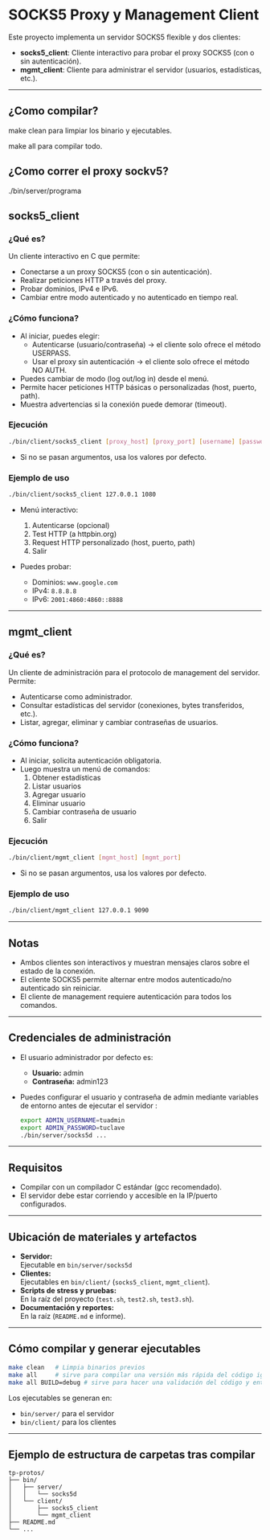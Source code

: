 # SOCKS5 Proxy y Management Client

Este proyecto implementa un servidor SOCKS5 flexible y dos clientes:
- **socks5_client**: Cliente interactivo para probar el proxy SOCKS5 (con o sin autenticación).
- **mgmt_client**: Cliente para administrar el servidor (usuarios, estadísticas, etc.).

---
## ¿Como compilar?
make clean para limpiar los binario y ejecutables.

make all para compilar todo.

## ¿Como correr el proxy sockv5?
./bin/server/programa


## socks5_client

### ¿Qué es?
Un cliente interactivo en C que permite:
- Conectarse a un proxy SOCKS5 (con o sin autenticación).
- Realizar peticiones HTTP a través del proxy.
- Probar dominios, IPv4 e IPv6.
- Cambiar entre modo autenticado y no autenticado en tiempo real.

### ¿Cómo funciona?
- Al iniciar, puedes elegir:
  - Autenticarse (usuario/contraseña) → el cliente solo ofrece el método USERPASS.
  - Usar el proxy sin autenticación → el cliente solo ofrece el método NO AUTH.
- Puedes cambiar de modo (log out/log in) desde el menú.
- Permite hacer peticiones HTTP básicas o personalizadas (host, puerto, path).
- Muestra advertencias si la conexión puede demorar (timeout).

### Ejecución
```sh
./bin/client/socks5_client [proxy_host] [proxy_port] [username] [password]
```
- Si no se pasan argumentos, usa los valores por defecto.

### Ejemplo de uso
```sh
./bin/client/socks5_client 127.0.0.1 1080
```
- Menú interactivo:
  1. Autenticarse (opcional)
  2. Test HTTP (a httpbin.org)
  3. Request HTTP personalizado (host, puerto, path)
  4. Salir

- Puedes probar:
  - Dominios: `www.google.com`
  - IPv4: `8.8.8.8`
  - IPv6: `2001:4860:4860::8888`

---

## mgmt_client

### ¿Qué es?
Un cliente de administración para el protocolo de management del servidor. Permite:
- Autenticarse como administrador.
- Consultar estadísticas del servidor (conexiones, bytes transferidos, etc.).
- Listar, agregar, eliminar y cambiar contraseñas de usuarios.

### ¿Cómo funciona?
- Al iniciar, solicita autenticación obligatoria.
- Luego muestra un menú de comandos:
  1. Obtener estadísticas
  2. Listar usuarios
  3. Agregar usuario
  4. Eliminar usuario
  5. Cambiar contraseña de usuario
  6. Salir

### Ejecución
```sh
./bin/client/mgmt_client [mgmt_host] [mgmt_port]
```
- Si no se pasan argumentos, usa los valores por defecto.

### Ejemplo de uso
```sh
./bin/client/mgmt_client 127.0.0.1 9090
```

---

## Notas
- Ambos clientes son interactivos y muestran mensajes claros sobre el estado de la conexión.
- El cliente SOCKS5 permite alternar entre modos autenticado/no autenticado sin reiniciar.
- El cliente de management requiere autenticación para todos los comandos.

---

## Credenciales de administración
- El usuario administrador por defecto es:
  - **Usuario:** admin
  - **Contraseña:** admin123

- Puedes configurar el usuario y contraseña de admin mediante variables de entorno antes de ejecutar el servidor :
  ```sh
  export ADMIN_USERNAME=tuadmin
  export ADMIN_PASSWORD=tuclave
  ./bin/server/socks5d ...
  ```
---

## Requisitos
- Compilar con un compilador C estándar (gcc recomendado).
- El servidor debe estar corriendo y accesible en la IP/puerto configurados.

---

## Ubicación de materiales y artefactos

- **Servidor:**  
  Ejecutable en `bin/server/socks5d`
- **Clientes:**  
  Ejecutables en `bin/client/` (`socks5_client`, `mgmt_client`).
- **Scripts de stress y pruebas:**  
  En la raíz del proyecto (`test.sh`, `test2.sh`, `test3.sh`).
- **Documentación y reportes:**  
  En la raíz (`README.md` e informe).

---

## Cómo compilar y generar ejecutables

```sh
make clean   # Limpia binarios previos
make all     # sirve para compilar una versión más rápida del código ignorando flags de chequeo de memoria que puede ralentizar el código
make all BUILD=debug # sirve para hacer una validación del código y entender bien qué está pasando ante cualquier fallo del programa
```

Los ejecutables se generan en:
- `bin/server/` para el servidor
- `bin/client/` para los clientes

---



## Ejemplo de estructura de carpetas tras compilar

```
tp-protos/
├── bin/
│   ├── server/
│   │   └── socks5d
│   └── client/
│       ├── socks5_client
│       └── mgmt_client
├── README.md
└── ...
```


